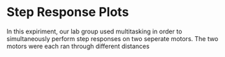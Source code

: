 # Step Response Plots
In this expiriment, our lab group used multitasking in order to simultaneously perform step responses on two seperate motors. The two motors were each ran through different distances 
